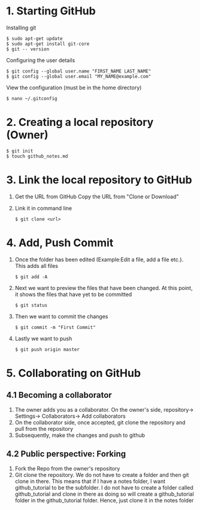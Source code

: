# 1. Starting GitHub

Installing git 

```
$ sudo apt-get update
$ sudo apt-get install git-core 
$ git -- version 
```

Configuring the user details 

```
$ git config --global user.name "FIRST_NAME LAST_NAME"
$ git config --global user.email "MY_NAME@example.com"
```

View the configuration (must be in the home directory)

```
$ nano ~/.gitconfig
```

# 2. Creating a local repository (Owner)

```
$ git init 
$ touch github_notes.md
```

# 3. Link the local repository to GitHub

1. Get the URL from GitHub Copy the URL from "Clone or Download"

2. Link it in command line

   ```
   $ git clone <url>
   ```

# 4. Add, Push Commit 

1. Once the folder has been edited (Example:Edit a file, add a file etc.). This adds all files 

   ```
   $ git add -A
   ```

2. Next we want to preview the files that have been changed. At this point, it shows the files that have yet to be committed 

   ```
   $ git status
   ```

3. Then we want to commit the changes 

   ```
   $ git commit -m "First Commit"
   ```

4. Lastly we want to push 

   ```
   $ git push origin master 
   ```

# 5. Collaborating on GitHub 

## 4.1 Becoming a collaborator 

1. The owner adds you as a collaborator. On the owner's side, repository-> Settings-> Collaborators-> Add collaborators  
2. On the collaborator side, once accepted, git clone the repository and pull from the repository 
3. Subsequently, make the changes and push to github 

## 4.2 Public perspective: Forking 

1. Fork the Repo from the owner's repository 
2. Git clone the repository. We do not have to create a folder and then git clone in there. This means that if I have a notes folder, I want github_tutorial to be the subfolder. I do not have to create a folder called github_tutorial and clone in there as doing so will create a github_tutorial folder in the github_tutorial folder. Hence, just clone it in the notes folder 